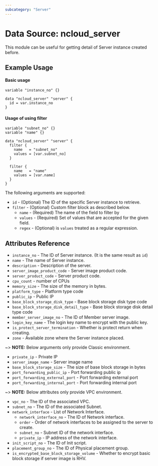 ```yaml
---
subcategory: "Server"
---
```



# Data Source: ncloud_server

This module can be useful for getting detail of Server instance created before.

## Example Usage

#### Basic usage

```hcl
variable "instance_no" {}

data "ncloud_server" "server" {
  id = var.instance_no
}
```

#### Usage of using filter

```hcl
variable "subnet_no" {}
variable "name" {}

data "ncloud_server" "server" {
  filter {
    name   = "subnet_no"
    values = [var.subnet_no]
  }

  filter {
    name   = "name"
    values = [var.name]
  }
}
```

The following arguments are supported:

* `id` - (Optional) The ID of the specific Server instance to retrieve.
* `filter` - (Optional) Custom filter block as described below.
  * `name` - (Required) The name of the field to filter by
  * `values` - (Required) Set of values that are accepted for the given field.
  * `regex` - (Optional) is `values` treated as a regular expression. 

## Attributes Reference

* `instance_no` - The ID of Server instance. (It is the same result as `id`)
* `name` - The name of Server instance.
* `description` - Description of the server.
* `server_image_product_code` - Server image product code.
* `server_product_code` - Server product code.
* `cpu_count` - number of CPUs
* `memory_size` - The size of the memory in bytes.
* `platform_type` - Platform type code
* `public_ip` - Public IP
* `base_block_storage_disk_type` - Base block storage disk type code
* `base_block_storage_disk_detail_type` - Base block storage disk detail type code
* `member_server_image_no` - The ID of Member server image.
* `login_key_name` - The login key name to encrypt with the public key.
* `is_protect_server_termination` - Whether is protect return when creating.
* `zone` - Available zone where the Server instance placed.

~> **NOTE:** Below arguments only provide Classic environment.

* `private_ip` - Private IP
* `server_image_name` - Server image name
* `base_block_storage_size` - The size of base block storage in bytes
* `port_forwarding_public_ip` - Port forwarding public ip
* `port_forwarding_external_port` - Port forwarding external port
* `port_forwarding_internal_port` - Port forwarding internal port

~> **NOTE:** Below attributes only provide VPC environment.

* `vpc_no` - The ID of the associated VPC. 
* `subnet_no` - The ID of the associated Subnet.
* `network_interface` - List of Network Interface.
  * `network_interface_no` - The ID of Network interface.
  * `order` - Order of network interfaces to be assigned to the server to create.
  * `subnet_no` - Subnet ID of the network interface.
  * `private_ip` - IP address of the network interface.
* `init_script_no` - The ID of Init script.
* `placement_group_no` - The ID of Physical placement group.
* `is_encrypted_base_block_storage_volume` - Whether to encrypt basic block storage if server image is RHV.